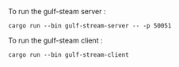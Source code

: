 To run the gulf-steam server :

```
cargo run --bin gulf-stream-server -- -p 50051

```

To run the gulf-steam client :

```
cargo run --bin gulf-stream-client

```
